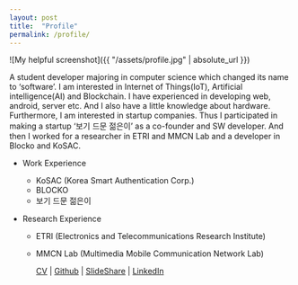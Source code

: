 ```yaml
---
layout: post
title:  "Profile"
permalink: /profile/
---
```

![My helpful screenshot]({{ "/assets/profile.jpg" | absolute_url }})

A student developer majoring in computer science which changed its name to ‘software’.
I am interested in Internet of Things(IoT), Artificial intelligence(AI) and Blockchain.
I have experienced in developing web, android, server etc. And I also have a little knowledge about hardware.
Furthermore, I am interested in startup companies. Thus I participated in making a startup ‘보기 드문 젊은이’ as a co-founder and SW developer. And then I worked for a researcher in ETRI and MMCN Lab and a developer in Blocko and KoSAC.

- Work Experience
  - KoSAC (Korea Smart Authentication Corp.)
  - BLOCKO
  - 보기 드문 젊은이

- Research Experience
  - ETRI (Electronics and Telecommunications Research Institute)
  - MMCN Lab (Multimedia Mobile Communication Network Lab) 


    [CV](https://www.dropbox.com/s/h1aovw5mujpbzye/CV_Youngmin_Kim.pdf?dl=0) |
    [Github](https://github.com/mac0314) |
    [SlideShare](https://www.slideshare.net/ssuser179afe) |
    [LinkedIn](https://www.linkedin.com/in/mac0314)
